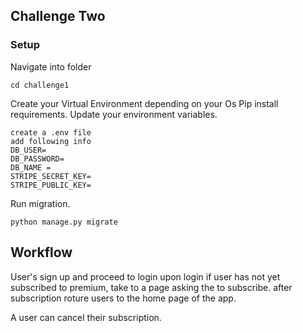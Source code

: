 ## Challenge Two ##

### Setup ###
Navigate into folder
```
cd challenge1
```
Create  your Virtual Environment depending on your Os
Pip install requirements.
Update your environment variables.

```
create a .env file
add following info
DB_USER=
DB_PASSWORD=
DB_NAME = 
STRIPE_SECRET_KEY=
STRIPE_PUBLIC_KEY=

```
Run migration.

```
python manage.py migrate

```


## Workflow 

User's sign up and proceed to login
upon login if user has not yet subscribed to premium, take to a page asking the to subscribe.
after subscription roture users to the home page of the app.

A user can cancel their subscription.
